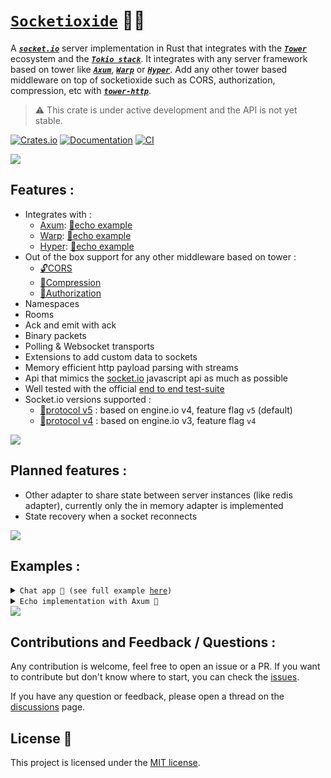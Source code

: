 # [`Socketioxide`](https://github.com/totodore/socketioxide) 🚀🦀

A [***`socket.io`***](https://socket.io) server implementation in Rust that integrates with the [***`Tower`***](https://tokio.rs/#tk-lib-tower) ecosystem and the [***`Tokio stack`***](https://tokio.rs). It integrates with any server framework based on tower like [***`Axum`***](https://docs.rs/axum/latest/axum/), [***`Warp`***](https://docs.rs/warp/latest/warp/) or [***`Hyper`***](https://docs.rs/hyper/latest/hyper/). Add any other tower based middleware on top of socketioxide such as CORS, authorization, compression, etc with [***`tower-http`***](https://docs.rs/tower-http/latest/tower_http/).

> ⚠️ This crate is under active development and the API is not yet stable.



[![Crates.io](https://img.shields.io/crates/v/socketioxide.svg)](https://crates.io/crates/socketioxide)
[![Documentation](https://docs.rs/socketioxide/badge.svg)](https://docs.rs/socketioxide)
[![CI](https://github.com/Totodore/socketioxide/actions/workflows/github-ci.yml/badge.svg)](https://github.com/Totodore/socketioxide/actions/workflows/github-ci.yml)

<img src="https://raw.githubusercontent.com/andreasbm/readme/master/assets/lines/solar.png">

## Features :
* Integrates with :
  * [Axum](https://docs.rs/axum/latest/axum/): [🏓echo example](./examples/src/socketio-echo/axum_echo.rs)
  * [Warp](https://docs.rs/warp/latest/warp/): [🏓echo example](./examples/src/socketio-echo/warp_echo.rs)
  * [Hyper](https://docs.rs/hyper/latest/hyper/): [🏓echo example](./examples/src/socketio-echo/hyper_echo.rs)
* Out of the box support for any other middleware based on tower :
  * [🔓CORS](https://docs.rs/tower-http/latest/tower_http/cors)
  * [📁Compression](https://docs.rs/tower-http/latest/tower_http/compression)
  * [🔐Authorization](https://docs.rs/tower-http/latest/tower_http/auth)
* Namespaces
* Rooms
* Ack and emit with ack
* Binary packets
* Polling & Websocket transports
* Extensions to add custom data to sockets
* Memory efficient http payload parsing with streams
* Api that mimics the [socket.io](https://socket.io/docs/v4/server-api/) javascript api as much as possible
* Well tested with the official [end to end test-suite](https://github.com/totodore/socketioxide/actions) 
* Socket.io versions supported :
  * [🔌protocol v5](https://socket.io/docs/v4/) : based on engine.io v4, feature flag `v5` (default)
  * [🔌protocol v4](https://github.com/socketio/socket.io-protocol/tree/v4) : based on engine.io v3, feature flag `v4`

<img src="https://raw.githubusercontent.com/andreasbm/readme/master/assets/lines/solar.png">

## Planned features :
* Other adapter to share state between server instances (like redis adapter), currently only the in memory adapter is implemented
* State recovery when a socket reconnects

<img src="https://raw.githubusercontent.com/andreasbm/readme/master/assets/lines/solar.png">

## Examples :
<details> <summary><code>Chat app 💬 (see full example <a href="./examples/src/chat">here</a>)</code></summary>

```rust
use std::sync::Arc;

use serde::Deserialize;
use socketioxide::{adapter::LocalAdapter, Socket};
use tracing::info;

#[derive(Deserialize, Clone, Debug)]
struct Nickname(String);

#[derive(Deserialize)]
struct Auth {
    pub nickname: Nickname,
}

pub async fn handler(socket: Arc<Socket<LocalAdapter>>) {
    info!("Socket connected on / with id: {}", socket.sid);
    if let Ok(data) = socket.handshake.data::<Auth>() {
        info!("Nickname: {:?}", data.nickname);
        socket.extensions.insert(data.nickname);
        socket.emit("message", "Welcome to the chat!").ok();
        socket.join("default").unwrap();
    } else {
        info!("No nickname provided, disconnecting...");
        socket.disconnect().ok();
        return;
    }

    socket.on(
        "message",
        |socket, (room, message): (String, String), _, _| async move {
            let Nickname(ref nickname) = *socket.extensions.get().unwrap();
            info!("transfering message from {nickname} to {room}: {message}");
            info!("Sockets in room: {:?}", socket.local().sockets().unwrap());
            if let Some(dest) = socket.to("default").sockets().unwrap().iter().find(|s| {
                s.extensions
                    .get::<Nickname>()
                    .map(|n| n.0 == room)
                    .unwrap_or_default()
            }) {
                info!("Sending message to {}", room);
                dest.emit("message", format!("{}: {}", nickname, message))
                    .ok();
            }

            socket
                .to(room)
                .emit("message", format!("{}: {}", nickname, message))
                .ok();
        },
    );

    socket.on("join", |socket, room: String, _, _| async move {
        info!("Joining room {}", room);
        socket.join(room).unwrap();
    });

    socket.on("leave", |socket, room: String, _, _| async move {
        info!("Leaving room {}", room);
        socket.leave(room).unwrap();
    });

    socket.on("list", |socket, room: Option<String>, _, _| async move {
        if let Some(room) = room {
            info!("Listing sockets in room {}", room);
            let sockets = socket
                .within(room)
                .sockets()
                .unwrap()
                .iter()
                .filter_map(|s| s.extensions.get::<Nickname>())
                .fold("".to_string(), |a, b| a + &b.0 + ", ")
                .trim_end_matches(", ")
                .to_string();
            socket.emit("message", sockets).ok();
        } else {
            let rooms = socket.rooms().unwrap();
            info!("Listing rooms: {:?}", &rooms);
            socket.emit("message", rooms).ok();
        }
    });

    socket.on("nickname", |socket, nickname: Nickname, _, _| async move {
        let previous = socket.extensions.insert(nickname.clone());
        info!("Nickname changed from {:?} to {:?}", &previous, &nickname);
        let msg = format!(
            "{} changed his nickname to {}",
            previous.map(|n| n.0).unwrap_or_default(),
            nickname.0
        );
        socket.to("default").emit("message", msg).ok();
    });

    socket.on_disconnect(|socket, reason| async move {
        info!("Socket disconnected: {} {}", socket.sid, reason);
        let Nickname(ref nickname) = *socket.extensions.get().unwrap();
        let msg = format!("{} left the chat", nickname);
        socket.to("default").emit("message", msg).ok();
    });
}

```

</details>
<details> <summary><code>Echo implementation with Axum 🏓</code></summary>

```rust
use axum::routing::get;
use axum::Server;
use serde_json::Value;
use socketioxide::SocketIo;
use tracing::info;
use tracing_subscriber::FmtSubscriber;

#[tokio::main]
async fn main() -> Result<(), Box<dyn std::error::Error>> {
    tracing::subscriber::set_global_default(FmtSubscriber::default())?;

    let (layer, io) = SocketIo::new_layer();
    io.ns("/", |socket, auth: Value| async move {
        info!("Socket.IO connected: {:?} {:?}", socket.ns(), socket.sid);
        socket.emit("auth", auth).ok();

        socket.on("message", |socket, data: Value, bin, _| async move {
            info!("Received event: {:?} {:?}", data, bin);
            socket.bin(bin).emit("message-back", data).ok();
        });

        socket.on("message-with-ack", |_, data: Value, bin, ack| async move {
            info!("Received event: {:?} {:?}", data, bin);
            ack.bin(bin).send(data).ok();
        });

        socket.on_disconnect(|socket, reason| async move {
            info!("Socket.IO disconnected: {} {}", socket.sid, reason);
        });
    });

    io.ns("/custom", |socket, auth: Value| async move {
        info!("Socket.IO connected on: {:?} {:?}", socket.ns(), socket.sid);
        socket.emit("auth", auth).ok();
    });

    let app = axum::Router::new()
        .route("/", get(|| async { "Hello, World!" }))
        .layer(layer);

    info!("Starting server");

    Server::bind(&"127.0.0.1:3000".parse().unwrap())
        .serve(app.into_make_service())
        .await?;

    Ok(())
}
```
</details>

<img src="https://raw.githubusercontent.com/andreasbm/readme/master/assets/lines/solar.png">

## Contributions and Feedback / Questions :
Any contribution is welcome, feel free to open an issue or a PR. If you want to contribute but don't know where to start, you can check the [issues](https://github.com/totodore/socketioxide/issues).

If you have any question or feedback, please open a thread on the [discussions](https://github.com/totodore/socketioxide/discussions) page.

## License 🔐
This project is licensed under the [MIT license](./LICENSE).
